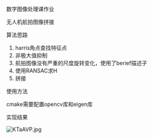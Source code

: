 数字图像处理课作业

无人机航拍图像拼接

算法思路

1. harris角点查找特征点
2. 非极大值抑制
3. 航拍图像没有严重的尺度旋转变化，使用了berief描述子
4. 使用RANSAC求H
5. 拼接



使用方法

cmake需要配置opencv库和eigen库



实现结果

![KTaAVP.jpg](https://s2.ax1x.com/2019/10/31/KTaAVP.jpg)